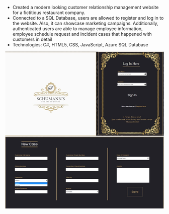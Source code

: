 *	Created a modern looking customer relationship management website for a fictitious restaurant company.
*	Connected to a SQL Database, users are allowed to register and log in to the website. Also, it can showcase marketing campaigns. Additionally, authenticated users are able to manage employee information, employee schedule request and incident cases that happened with customers in detail
*	Technologies: C#, HTML5, CSS, JavaScript, Azure SQL Database

![Showcase](Showcase1.jpg)
![](Showcase3.jpg)
